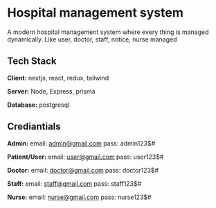 
# Hospital management system

A modern hospital management system where every thing is managed dynamically. Like user, doctor, staff, notice, nurse managed


## Tech Stack


**Client:** nextjs, react, redux, tailwind

**Server:** Node, Express, prisma

**Database:** postgresql


## Crediantials

**Admin:** email: admin@gmail.com pass: admin123$#

**Patient/User:** email: user@gmail.com pass: user123$#

**Doctor:** email: doctor@gmail.com pass: doctor123$#

**Staff:** email: staff@gmail.com pass: staff123$#

**Nurse:** email: nurse@gmail.com pass: nurse123$#

